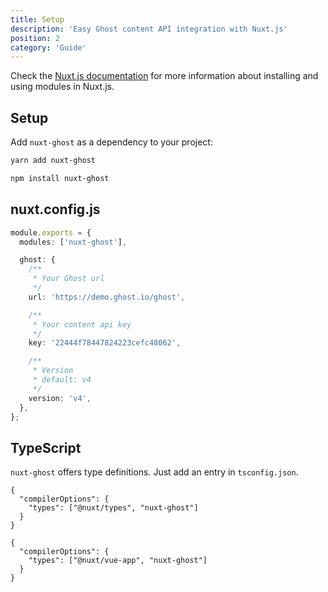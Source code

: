 ```yaml
---
title: Setup
description: 'Easy Ghost content API integration with Nuxt.js'
position: 2
category: 'Guide'
---
```


Check the [Nuxt.js documentation](https://nuxtjs.org/api/configuration-modules#the-modules-property) for more information about installing and using modules in Nuxt.js.

## Setup

Add `nuxt-ghost` as a dependency to your project:

<code-group>
  <code-block label="Yarn" active>

```bash
yarn add nuxt-ghost
```

  </code-block>
  <code-block label="NPM">

```bash
npm install nuxt-ghost
```

  </code-block>
</code-group>

## nuxt.config.js

```ts
module.exports = {
  modules: ['nuxt-ghost'],

  ghost: {
    /**
     * Your Ghost url
     */
    url: 'https://demo.ghost.io/ghost',

    /**
     * Your content api key
     */
    key: '22444f78447824223cefc48062',

    /**
     * Version
     * default: v4
     */
    version: 'v4',
  },
};
```

## TypeScript

`nuxt-ghost` offers type definitions. Just add an entry in `tsconfig.json`.

<code-group>
  <code-block label="Nuxt 2.9+" active>

```json{}[tsconfig.json]
{
  "compilerOptions": {
    "types": ["@nuxt/types", "nuxt-ghost"]
  }
}
```

  </code-block>
  <code-block label="Nuxt < 2.9">

```json{}[tsconfig.json]
{
  "compilerOptions": {
    "types": ["@nuxt/vue-app", "nuxt-ghost"]
  }
}
```

  </code-block>

</code-group>
